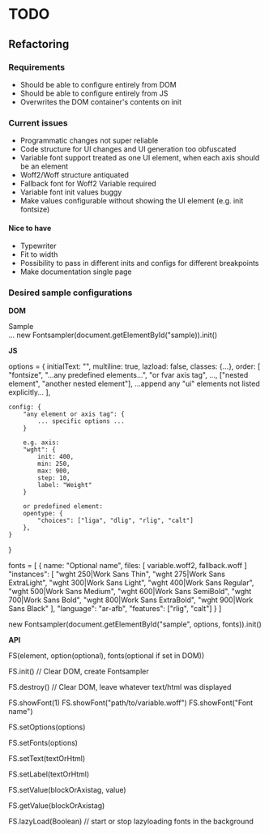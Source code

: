 # TODO

## Refactoring

### Requirements
- Should be able to configure entirely from DOM
- Should be able to configure entirely from JS
- Overwrites the DOM container's contents on init

### Current issues
- Programmatic changes not super reliable
- Code structure for UI changes and UI generation too obfuscated
- Variable font support treated as one UI element, when each axis should be an element
- Woff2/Woff structure antiquated
- Fallback font for Woff2 Variable required
- Variable font init values buggy
- Make values configurable without showing the UI element (e.g. init fontsize)

#### Nice to have
- Typewriter
- Fit to width
- Possibility to pass in different inits and configs for different breakpoints
- Make documentation single page

### Desired sample configurations

**DOM**

<div id="sample"
    data-fonts="variable.woff2"
    or
    data-fonts="variable.woff2,fallback.woff"
    or
    data-fonts="[{name:'Optional name',files:[variable.woff2,fallback.woff}]"
    or
    data-fonts="[{name:'Optional name',files:[variable.woff2,fallback.woff]},other.woff2,{files:[another.woff2,fallback.woff]}]"
    or
    data-fonts="variable.woff2,instances:['wght 250|Work Sans Thin'],features:['rlig']"
>Sample</div>
...
new Fontsampler(document.getElementById("sample)).init()

**JS**

options = {
    initialText: "",
    multiline: true,
    lazload: false,
    classes: {...},
    order: [
        "fontsize", 
        "...any predefined elements...", 
        "or fvar axis tag", 
        ..., 
        ["nested element", "another nested element"], 
        ...append any "ui" elements not listed explicitly...
        ],

    config: {
        "any element or axis tag": {
            ... specific options ...
        }

        e.g. axis:
        "wght": {
            init: 400,
            min: 250,
            max: 900,
            step: 10,
            label: "Weight"
        }

        or predefined element:
        opentype: {
            "choices": ["liga", "dlig", "rlig", "calt"]
        },
    }
}

fonts = [
    {
        name: "Optional name",
        files: [
            variable.woff2,
            fallback.woff
        ]
        "instances": [
            "wght 250|Work Sans Thin",
            "wght 275|Work Sans ExtraLight",
            "wght 300|Work Sans Light",
            "wght 400|Work Sans Regular",
            "wght 500|Work Sans Medium",
            "wght 600|Work Sans SemiBold",
            "wght 700|Work Sans Bold",
            "wght 800|Work Sans ExtraBold",
            "wght 900|Work Sans Black"
        ],
        "language": "ar-afb",
        "features": ["rlig", "calt"]
    }
]

new Fontsampler(document.getElementById("sample", options, fonts)).init()

**API**

FS(element, option(optional), fonts(optional if set in DOM))

FS.init() // Clear DOM, create Fontsampler

FS.destroy() // Clear DOM, leave whatever text/html was displayed

FS.showFont(1)
FS.showFont("path/to/variable.woff")
FS.showFont("Font name")

FS.setOptions(options)

FS.setFonts(options)

FS.setText(textOrHtml)

FS.setLabel(textOrHtml)

FS.setValue(blockOrAxistag, value)

FS.getValue(blockOrAxistag)

FS.lazyLoad(Boolean) // start or stop lazyloading fonts in the background